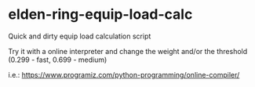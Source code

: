 # elden-ring-equip-load-calc
Quick and dirty equip load calculation script

Try it with a online interpreter and change the weight and/or the threshold (0.299 - fast, 0.699 - medium)

i.e.: https://www.programiz.com/python-programming/online-compiler/
